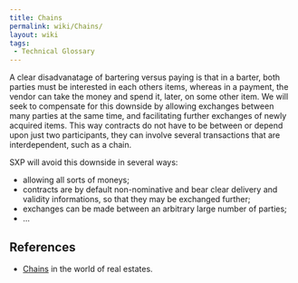 ```yaml
---
title: Chains
permalink: wiki/Chains/
layout: wiki
tags:
 - Technical Glossary
---
```


A clear disadvanatage of bartering versus paying is that in a barter,
both parties must be interested in each others items, whereas in a
payment, the vendor can take the money and spend it, later, on some
other item. We will seek to compensate for this downside by allowing
exchanges between many parties at the same time, and facilitating
further exchanges of newly acquired items. This way contracts do not
have to be between or depend upon just two participants, they can
involve several transactions that are interdependent, such as a chain.

SXP will avoid this downside in several ways:

-   allowing all sorts of moneys;
-   contracts are by default non-nominative and bear clear delivery and
    validity informations, so that they may be exchanged further;
-   exchanges can be made between an arbitrary large number of parties;
-   ...

References
----------

-   [Chains](http://en.wikipedia.org/wiki/Chain_(real_estate)) in the
    world of real estates.

